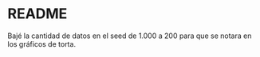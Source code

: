 # README

Bajé la cantidad de datos en el seed de 1.000 a 200 para que se notara en los gráficos de torta.
